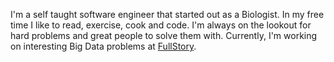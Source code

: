 I'm a self taught software engineer that started out as a Biologist.
In my free time I like to read, exercise, cook and code.
I'm always on the lookout for hard problems and great people to solve them with.
Currently, I'm working on interesting Big Data problems at [FullStory](https://www.fullstory.com/).
